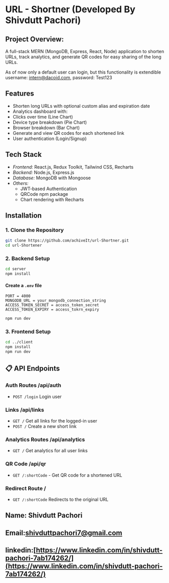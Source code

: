 # URL - Shortner (Developed By Shivdutt Pachori)


## Project Overview:
A full-stack MERN (MongoDB, Express, React, Node) application to shorten URLs, track analytics, and generate QR codes for easy sharing of the long URLs.

As of now only a default user can login, but this functionality is extendible 
username: intern@dacoid.com, password: Test123

## Features

- Shorten long URLs with optional custom alias and expiration date
-  Analytics dashboard with:
  - Clicks over time (Line Chart)
  - Device type breakdown (Pie Chart)
  - Browser breakdown (Bar Chart)
- Generate and view QR codes for each shortened link
-  User authentication (Login/Signup)

## Tech Stack
- *Frontend:* React.js, Redux Toolkit, Tailwind CSS, Recharts
- *Backend:* Node.js, Express.js
- *Database:* MongoDB with Mongoose
- *Others:*
  - JWT-based Authentication
  - QRCode npm package
  - Chart rendering with Recharts

## Installation

### 1. Clone the Repository
```bash
git clone https://github.com/achiveIt/url-Shortner.git
cd url-Shortener
```

### 2. Backend Setup
```bash
cd server
npm install
```

#### Create a `.env` file
```env
PORT = 4000
MONGODB_URL = your_mongodb_connection_string
ACCESS_TOKEN_SECRET = access_token_secret
ACCESS_TOKEN_EXPIRY = access_tokrn_expiry
```

```bash
npm run dev
```

### 3. Frontend Setup
```bash
cd ../client
npm install
npm run dev
```


## 📋 API Endpoints

### Auth Routes /api/auth
- `POST /login`  Login user

### Links /api/links
- `GET /` Get all links for the logged-in user
- `POST /` Create a new short link

### Analytics Routes /api/analytics
- `GET /` Get analytics for all user links

### QR Code /api/qr
- `GET /:shortCode` - Get QR code for a shortened URL

### Redirect Route /

- `GET /:shortCode` Redirects to the original URL




## Name: Shivdutt Pachori
## Email:[shivduttpachori7@gmail.com](shivduttpachori7@gmail.com)
## linkedin:[https://www.linkedin.com/in/shivdutt-pachori-7ab174262/](https://www.linkedin.com/in/shivdutt-pachori-7ab174262/)